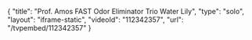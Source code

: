 {
    "title": "Prof. Amos FAST Odor Eliminator Trio  Water Lily",
    "type": "solo",
    "layout": "iframe-static",
    "videoId": "112342357",
    "url": "\/tvpembed\/112342357"
}